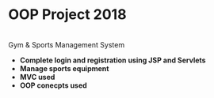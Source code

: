 # OOP Project 2018
<br>Gym & Sports Management System</b>
<ul>

  <li><b>Complete login and registration using JSP and Servlets<b></li>
  <li>Manage sports equipment </li>
  <li><b>MVC used<b></li>
  <li><b>OOP conecpts used<b></li>
</ul>  


